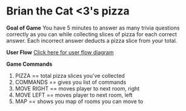 # Brian the Cat <3's pizza

**Goal of Game**
You have 5 minutes to answer as many trivia questions correctly as you can while collecting slices of pizza for each correct answer. Each incorrect answer deducts a pizza slice from your total.

**User Flow**
[Click here for user flow diagram](https://docs.google.com/drawings/d/1KRPnZevfuHmyybVDCT_uEbo-M3rmzDrGQkN74D7BkVo/edit)

**Game Commands**
1.  PIZZA == total pizza slices you've collected
2.  COMMANDS == gives you list of commands
3.  MOVE RIGHT == moves player to next room, right
4.  MOVE LEFT == moves player to next room, left
5.  MAP == shows you map of rooms you can move to
